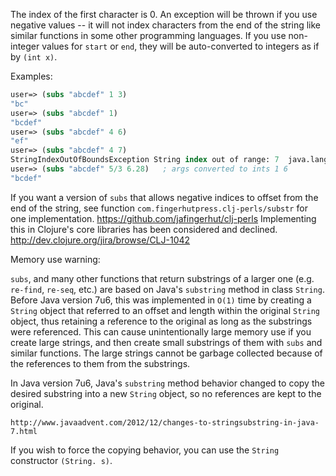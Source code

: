 The index of the first character is 0.  An exception will be thrown if
you use negative values -- it will not index characters from the end
of the string like similar functions in some other programming
languages.  If you use non-integer values for `start` or `end`, they
will be auto-converted to integers as if by `(int x)`.

Examples:

```clojure
user=> (subs "abcdef" 1 3)
"bc"
user=> (subs "abcdef" 1)
"bcdef"
user=> (subs "abcdef" 4 6)
"ef"
user=> (subs "abcdef" 4 7)
StringIndexOutOfBoundsException String index out of range: 7  java.lang.String.substring (String.java:1907)
user=> (subs "abcdef" 5/3 6.28)   ; args converted to ints 1 6
"bcdef"
```

If you want a version of `subs` that allows negative indices to offset
from the end of the string, see function
`com.fingerhutpress.clj-perls/substr` for one
implementation. https://github.com/jafingerhut/clj-perls Implementing
this in Clojure's core libraries has been considered and declined.
http://dev.clojure.org/jira/browse/CLJ-1042

Memory use warning:

`subs`, and many other functions that return substrings of a larger
one (e.g. `re-find`, `re-seq`, etc.) are based on Java's `substring`
method in class `String`.  Before Java version 7u6, this was
implemented in `O(1)` time by creating a `String` object that referred
to an offset and length within the original `String` object, thus
retaining a reference to the original as long as the substrings were
referenced.  This can cause unintentionally large memory use if you
create large strings, and then create small substrings of them with
`subs` and similar functions.  The large strings cannot be garbage
collected because of the references to them from the substrings.

In Java version 7u6, Java's `substring` method behavior changed to
copy the desired substring into a new `String` object, so no
references are kept to the original.

    http://www.javaadvent.com/2012/12/changes-to-stringsubstring-in-java-7.html

If you wish to force the copying behavior, you can use the `String`
constructor `(String. s)`.
